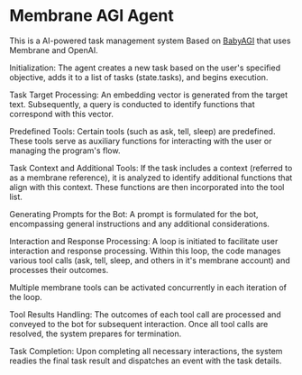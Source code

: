 # Membrane AGI Agent

This is a AI-powered task management system Based on [BabyAGI](https://babyagi.org/) that uses Membrane and OpenAI.



Initialization: The agent creates a new task based on the user's specified objective, adds it to a list of tasks (state.tasks), and begins execution.

Task Target Processing: An embedding vector is generated from the target text. Subsequently, a query is conducted to identify functions that correspond with this vector.

Predefined Tools: Certain tools (such as ask, tell, sleep) are predefined. These tools serve as auxiliary functions for interacting with the user or managing the program's flow.

Task Context and Additional Tools: If the task includes a context (referred to as a membrane reference), it is analyzed to identify additional functions that align with this context. These functions are then incorporated into the tool list.

Generating Prompts for the Bot: A prompt is formulated for the bot, encompassing general instructions and any additional considerations.

Interaction and Response Processing: A loop is initiated to facilitate user interaction and response processing. Within this loop, the code manages various tool calls (ask, tell, sleep, and others in it's membrane account) and processes their outcomes.

Multiple membrane tools can be activated concurrently in each iteration of the loop.

Tool Results Handling: The outcomes of each tool call are processed and conveyed to the bot for subsequent interaction. Once all tool calls are resolved, the system prepares for termination.

Task Completion: Upon completing all necessary interactions, the system readies the final task result and dispatches an event with the task details.